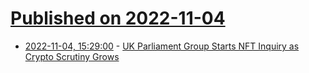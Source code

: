 # [Published on 2022-11-04](index.md)

* [2022-11-04, 15:29:00](https://news.slashdot.org/story/22/11/04/1529209/uk-parliament-group-starts-nft-inquiry-as-crypto-scrutiny-grows?utm_source=rss1.0mainlinkanon&utm_medium=feed) - [UK Parliament Group Starts NFT Inquiry as Crypto Scrutiny Grows](https://news.slashdot.org/story/22/11/04/1529209/uk-parliament-group-starts-nft-inquiry-as-crypto-scrutiny-grows?utm_source=rss1.0mainlinkanon&utm_medium=feed)
